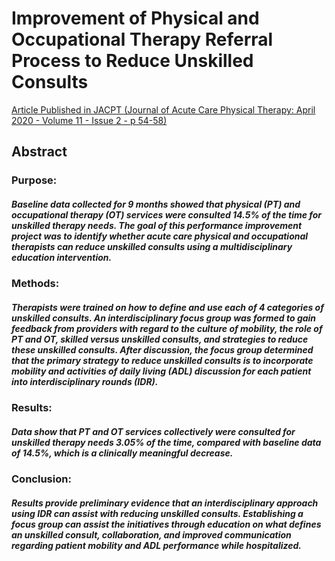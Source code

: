 # Improvement of Physical and Occupational Therapy Referral Process to Reduce Unskilled Consults
[Article Published in JACPT (Journal of Acute Care Physical Therapy: April 2020 - Volume 11 - Issue 2 - p 54-58)](https://journals.lww.com/jacpt/Fulltext/2020/04000/Improvement_of_Physical_and_Occupational_Therapy.2.aspx)


## Abstract

### Purpose: 

##### Baseline data collected for 9 months showed that physical (PT) and occupational therapy (OT) services were consulted 14.5% of the time for unskilled therapy needs. The goal of this performance improvement project was to identify whether acute care physical and occupational therapists can reduce unskilled consults using a multidisciplinary education intervention.

### Methods: 

##### Therapists were trained on how to define and use each of 4 categories of unskilled consults. An interdisciplinary focus group was formed to gain feedback from providers with regard to the culture of mobility, the role of PT and OT, skilled versus unskilled consults, and strategies to reduce these unskilled consults. After discussion, the focus group determined that the primary strategy to reduce unskilled consults is to incorporate mobility and activities of daily living (ADL) discussion for each patient into interdisciplinary rounds (IDR).

### Results: 

##### Data show that PT and OT services collectively were consulted for unskilled therapy needs 3.05% of the time, compared with baseline data of 14.5%, which is a clinically meaningful decrease.

### Conclusion: 

##### Results provide preliminary evidence that an interdisciplinary approach using IDR can assist with reducing unskilled consults. Establishing a focus group can assist the initiatives through education on what defines an unskilled consult, collaboration, and improved communication regarding patient mobility and ADL performance while hospitalized.


